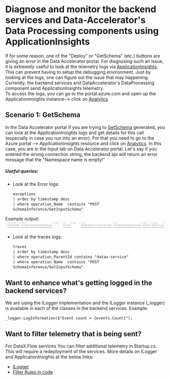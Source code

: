 # Diagnose and monitor the backend services and Data-Accelerator's Data Processing components using ApplicationInsights
If for some reason, one of the "Deploy" or "GetSchema" (etc.) buttons are giving an error in the Data Accelerator portal. For diagnosing such an issue, it is extremely useful to look at the telemetry logs via [ApplicationInsights](https://docs.microsoft.com/en-us/azure/azure-monitor/app/app-insights-overview#what-does-application-insights-monitor). This can prevent having to setup the debugging environment. Just by looking at the logs, one can figure out the issue that may happening. 
Currently, the backend services and DataAccelerator's DataProcessing component send ApplicationInsights telemetry.  
To access the logs, you can go to the portal.azure.com and open up the Applicationinsights instance--> click on [Analytics](https://docs.microsoft.com/en-us/azure/azure-monitor/app/analytics)  

## Scenario 1: GetSchema
In the Data Accelerator portal if you are trying to [GetSchema](https://github.com/Microsoft/data-accelerator/wiki/Creating-your-first-pipeline-in-5-minutes!#steps-to-follow) generated, you can look at the ApplicationInsights logs and get details for this call (especially in case you run into an error). For that you need to go to the Azure portal --> ApplicationInsights resource and click on [Analytics](https://docs.microsoft.com/en-us/azure/azure-monitor/app/analytics).
In this case, you are in the Input tab on Data Accelerator portal. Let's say if you entered the wrong connection string, the backend api will return an error message that the "Namespace name is empty!"
##### Useful queries:
  - Look at the Error logs:
    ```
    exceptions 
    | order by timestamp desc 
    | where operation_Name  contains "POST SchemaInference/GetInputSchema"
    ```
Example output:
![Data Accelerator](./tutorials/images/AIErrorResult.PNG)
    
    
  - Look at the traces logs:
    ```
    traces 
    | order by timestamp desc 
    | where operation_ParentId contains "datax-service" 
    | where operation_Name  contains "POST SchemaInference/GetInputSchema"
    ```

## Want to enhance what's getting logged in the backend services?
We are using the ILogger implementation and the ILogger instance (_logger) is available in each of the classes in the backend services. 
Example: 
  ```
  _logger.LogInformation($"Event count = {events.Count}");
  ```
## Want to filter telemetry that is being sent?
For DataX.Flow services You can filter additional telemetry in Startup.cs. This will require a redeployment of the services.
More details on ILogger and ApplicationInsights at the below links:
  - [ILogger](https://docs.microsoft.com/en-us/azure/azure-monitor/app/ilogger)
  - [Filter Rules in code](https://docs.microsoft.com/en-us/aspnet/core/fundamentals/logging/?view=aspnetcore-2.2#filter-rules-in-code)